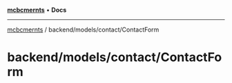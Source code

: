 [**mcbcmernts**](../../../../README.md) • **Docs**

---

[mcbcmernts](../../../../modules.md) / backend/models/contact/ContactForm

# backend/models/contact/ContactForm
